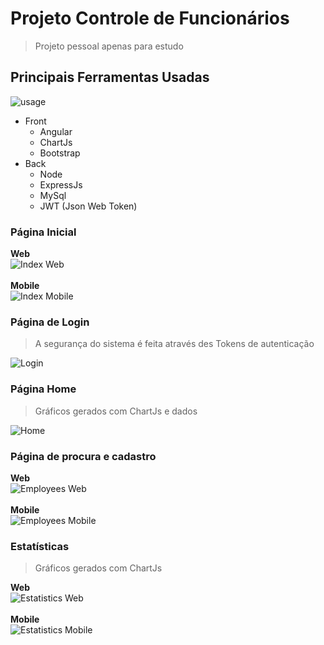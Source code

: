 # Projeto Controle de Funcionários
> Projeto pessoal apenas para estudo

## Principais Ferramentas Usadas

![usage](https://user-images.githubusercontent.com/37387374/53825274-ad5f0880-3f54-11e9-8ad9-2369171c0fe7.jpg)

- Front
  - Angular
  - ChartJs
  - Bootstrap
- Back
  - Node
  - ExpressJs
  - MySql
  - JWT (Json Web Token)

### Página Inicial
**Web**<br>
![Index Web](https://user-images.githubusercontent.com/37387374/53826559-966de580-3f57-11e9-8005-47a3452f894f.jpg)<br><br>
**Mobile**<br>
![Index Mobile](https://user-images.githubusercontent.com/37387374/53826426-5575d100-3f57-11e9-9ad3-db91c8b45d27.jpg)

### Página de Login
> A segurança do sistema é feita através des Tokens de autenticação

![Login](https://user-images.githubusercontent.com/37387374/53827165-3b3cf280-3f59-11e9-96d9-e0f3dea4d2b8.jpg)

### Página Home
> Gráficos gerados com ChartJs e dados

![Home](https://user-images.githubusercontent.com/37387374/53827222-5d367500-3f59-11e9-8dbc-61f6f5f62c07.jpg)

### Página de procura e cadastro
**Web**<br>
![Employees Web](https://user-images.githubusercontent.com/37387374/53827273-73443580-3f59-11e9-9593-0dcc7d5935b6.jpg)<br><br>
**Mobile**<br>
![Employees Mobile](https://user-images.githubusercontent.com/37387374/53827342-9c64c600-3f59-11e9-891d-4970bbd412dc.jpg)


### Estatísticas
> Gráficos gerados com ChartJs

**Web**<br>
![Estatistics Web](https://user-images.githubusercontent.com/37387374/53827413-cae2a100-3f59-11e9-9597-3374a0b5ce1b.jpg)<br><br>
**Mobile**<br>
![Estatistics Mobile](https://user-images.githubusercontent.com/37387374/53827382-b3a3b380-3f59-11e9-9a3a-d24a5fd4b1af.jpg)
